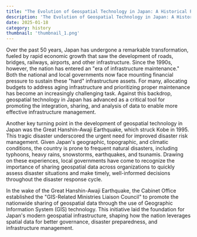 ```yaml
---
title: "The Evolution of Geospatial Technology in Japan: A Historical Perspective"
description: 'The Evolution of Geospatial Technology in Japan: A Historical Perspective'
date: 2025-01-18
category: history
thumbnail: 'thumbnail_1.png'
---
```


Over the past 50 years, Japan has undergone a remarkable transformation, fueled by rapid economic growth that saw the development of roads, bridges, railways, airports, and other infrastructure. Since the 1990s, however, the nation has entered an "era of infrastructure maintenance." Both the national and local governments now face mounting financial pressure to sustain these "hard" infrastructure assets. For many, allocating budgets to address aging infrastructure and prioritizing proper maintenance has become an increasingly challenging task. Against this backdrop, geospatial technology in Japan has advanced as a critical tool for promoting the integration, sharing, and analysis of data to enable more effective infrastructure management.

Another key turning point in the development of geospatial technology in Japan was the Great Hanshin-Awaji Earthquake, which struck Kobe in 1995. This tragic disaster underscored the urgent need for improved disaster risk management. Given Japan's geographic, topographic, and climatic conditions, the country is prone to frequent natural disasters, including typhoons, heavy rains, snowstorms, earthquakes, and tsunamis. Drawing on these experiences, local governments have come to recognize the importance of sharing geospatial data across organizations to quickly assess disaster situations and make timely, well-informed decisions throughout the disaster response cycle.

In the wake of the Great Hanshin-Awaji Earthquake, the Cabinet Office established the "GIS-Related Ministries Liaison Council" to promote the nationwide sharing of geospatial data through the use of Geographic Information System (GIS) technology. This initiative laid the foundation for Japan's modern geospatial infrastructure, shaping how the nation leverages spatial data for better governance, disaster preparedness, and infrastructure management.
